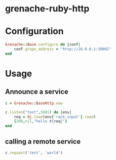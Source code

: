 # grenache-ruby-http

# Configuration

```ruby
Grenache::Base.configure do |conf|
    conf.grape_address = "http://10.0.0.1:30002"
end
```

# Usage

## Announce a service

```ruby
c = Grenache::BaseHttp.new

c.listen("test",5001) do |env|
    req = Oj.load(env['rack.input'].read)
    [200,nil,"hello #{req}"]
end
```


## calling a remote service

```ruby
c.request('test', 'world')
```

